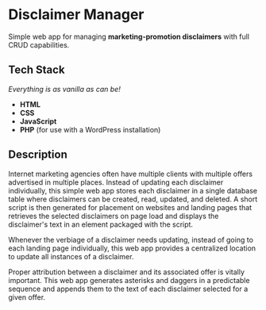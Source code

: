 # Disclaimer Manager

Simple web app for managing **marketing-promotion disclaimers** with full CRUD capabilities.

## Tech Stack

*Everything is as vanilla as can be!*

- **HTML**
- **CSS**
- **JavaScript**
- **PHP** (for use with a WordPress installation)

## Description

Internet marketing agencies often have multiple clients with multiple offers advertised in multiple places. Instead of updating each disclaimer individually, this simple web app stores each disclaimer in a single database table where disclaimers can be created, read, updated, and deleted. A short script is then generated for placement on websites and landing pages that retrieves the selected disclaimers on page load and displays the disclaimer's text in an element packaged with the script. 

Whenever the verbiage of a disclaimer needs updating, instead of going to each landing page individually, this web app provides a centralized location to update all instances of a disclaimer.

Proper attribution between a disclaimer and its associated offer is vitally important. This web app generates asterisks and daggers in a predictable sequence and appends them to the text of each disclaimer selected for a given offer. 
